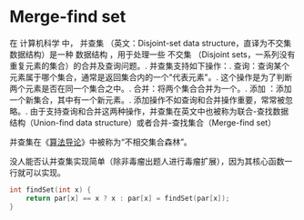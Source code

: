 # Merge-find set

在 计算机科学 中， 并查集 （英文：Disjoint-set data structure，直译为不交集数据结构）是一种 数据结构 ，用于处理一些 不交集 （Disjoint sets，一系列没有重复元素的集合）的合并及查询问题。. 并查集支持如下操作：. 查询：查询某个元素属于哪个集合，通常是返回集合内的一个"代表元素"。. 这个操作是为了判断两个元素是否在同一个集合之中。. 合并：将两个集合合并为一个。. 添加 ：添加一个新集合，其中有一个新元素。. 添加操作不如查询和合并操作重要，常常被忽略。. 由于支持查询和合并这两种操作，并查集在英文中也被称为联合-查找数据结构（Union-find data structure）或者合并-查找集合（Merge-find set）



并查集在《[算法导论](https://www.zhihu.com/search?q=算法导论&search_source=Entity&hybrid_search_source=Entity&hybrid_search_extra={"sourceType"%3A"answer"%2C"sourceId"%3A746570915})》中被称为“不相交集合森林”。

没人能否认并查集实现简单（除非毒瘤出题人进行毒瘤扩展），因为其核心函数一行就可以实现。

```cpp
int findSet(int x) {
    return par[x] == x ? x : par[x] = findSet(par[x]);
}
```